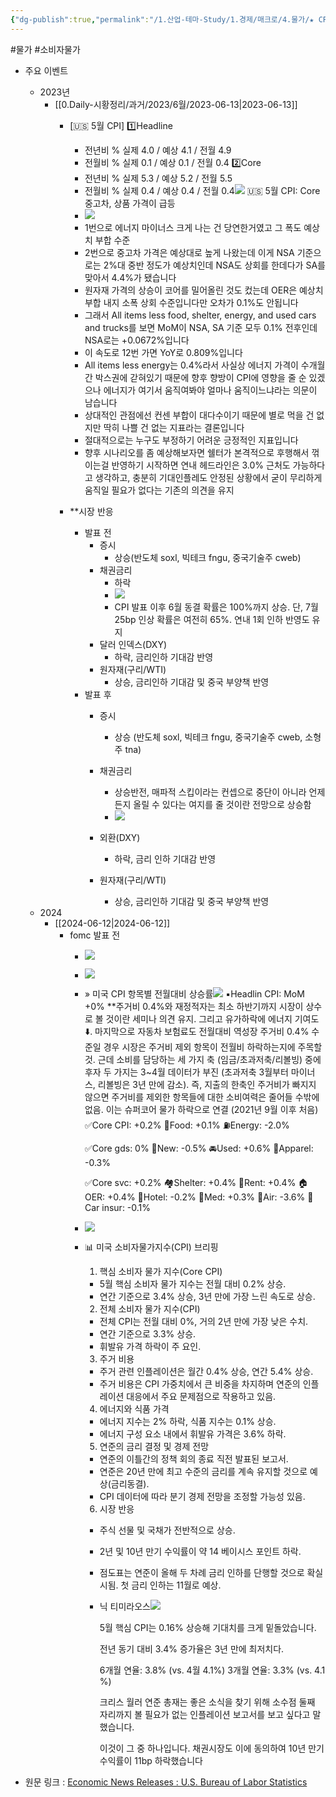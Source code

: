 ```yaml
---
{"dg-publish":true,"permalink":"/1.산업-테마-Study/1.경제/매크로/4.물가/★ CPI/CPI/","created":"2024-11-20T21:02:27.275+09:00","updated":"2025-06-03T20:07:19.914+09:00"}
---
```


#물가 #소비자물가


- 주요 이벤트
	- 2023년
		- [[0.Daily-시황정리/과거/2023/6월/2023-06-13\|2023-06-13]]
			- [🇺🇸 5월 CPI]
				1️⃣Headline
				- 전년비 %
				실제 4.0 / 예상 4.1 / 전월 4.9
				- 전월비 %
				실제 0.1 / 예상 0.1 / 전월 0.4
				2️⃣Core
				- 전년비 %
				실제 5.3 / 예상 5.2 / 전월 5.5
				- 전월비 %
				실제 0.4 / 예상 0.4 / 전월 0.4![](https://i.imgur.com/4NNzRJ2.png)
				🇺🇸 5월 CPI: Core 중고차, 상품 가격이 급등
				- ![](https://i.imgur.com/aXw6gTX.png)
				- 1번으로 에너지 마이너스 크게 나는 건 당연한거였고 그 폭도 예상치 부합 수준
				- 2번으로 중고차 가격은 예상대로 높게 나왔는데 이게 NSA 기준으로는 2%대 중반 정도가 예상치인데 NSA도 상회를 한데다가 SA를 맞아서 4.4%가 됐습니다
				- 원자재 가격의 상승이 코어를 밀어올린 것도 컸는데 OER은 예상치 부합 내지 소폭 상회 수준입니다만 오차가 0.1%도 안됩니다
				- 그래서 All items less food, shelter, energy, and used cars and trucks를 보면 MoM이 NSA, SA 기준 모두 0.1% 전후인데 NSA로는 +0.0672%입니다
				- 이 속도로 12번 가면 YoY로 0.809%입니다
				- All items less energy는 0.4%라서 사실상 에너지 가격이 수개월간 박스권에 갇혀있기 때문에 향후 향방이 CPI에 영향을 줄 순 있겠으나 에너지가 여기서 움직여봐야 얼마나 움직이느냐라는 의문이 남습니다
				- 상대적인 관점에선 컨센 부합이 대다수이기 때문에 별로 먹을 건 없지만 딱히 나쁠 건 없는 지표라는 결론입니다
				- 절대적으로는 누구도 부정하기 어려운 긍정적인 지표입니다
				- 향후 시나리오를 좀 예상해보자면 쉘터가 본격적으로 후행해서 꺾이는걸 반영하기 시작하면 연내 헤드라인은 3.0% 근처도 가능하다고 생각하고, 충분히 기대인플레도 안정된 상황에서 굳이 무리하게 움직일 필요가 없다는 기존의 의견을 유지

			- **시장 반응
				- 발표 전
					- 증시
						- 상승(반도체 soxl, 빅테크 fngu, 중국기술주 cweb)
					- 채권금리
						- 하락
						- ![](https://i.imgur.com/0PPqrWC.png)
						- CPI 발표 이후 6월 동결 확률은 100%까지 상승. 단, 7월 25bp 인상 확률은 여전히 65%. 연내 1회 인하 반영도 유지
					- 달러 인덱스(DXY)
						- 하락, 금리인하 기대감 반영
					- 원자재(구리/WTI)
						- 상승, 금리인하 기대감 및 중국 부양책 반영
				- 발표 후
					- 증시
						- 상승 (반도체 soxl, 빅테크 fngu, 중국기술주 cweb, 소형주 tna)
					- 채권금리
						- 상승반전, 매파적 스킵이라는 컨셉으로 중단이 아니라 언제든지 올릴 수 있다는 여지를 줄 것이란 전망으로 상승함
						- ![](https://i.imgur.com/H0j3uQU.png)

					- 외환(DXY)
						- 하락, 금리 인하 기대감 반영
					- 원자재(구리/WTI)
						- 상승, 금리인하 기대감 및 중국 부양책 반영
	- 2024
		- [[2024-06-12\|2024-06-12]]
			- fomc 발표 전
				- ![](https://i.imgur.com/Xjf258B.png)
				- ![](https://i.imgur.com/KZABDxA.png)
				- » 미국 CPI 항목별 전월대비 상승률![](https://i.imgur.com/5D9bH6G.png)
					▪️Headlin CPI: MoM +0%
					**주거비 0.4%와 재정적자는 최소 하반기까지 시장이 상수로 볼 것이란 세미나 의견 유지. 그리고 유가하락에 에너지 기여도⬇️. 마지막으로 자동차 보험료도 전월대비 역성장
					주거비 0.4% 수준일 경우 시장은 주거비 제외 항목이 전월비 하락하는지에 주목할 것. 근데 소비를 담당하는 세 가지 축 (임금/초과저축/리볼빙) 중에 후자 두 가지는 3~4월 데이터가 부진 (초과저축 3월부터 마이너스, 리볼빙은 3년 만에 감소). 즉, 지출의 한축인 주거비가 빠지지 않으면 주거비를 제외한 항목들에 대한 소비여력은 줄어들 수밖에 없음. 이는 슈퍼코어 물가 하락으로 연결 (2021년 9월 이후 처음)
					✅Core CPI: +0.2%
					🍲Food: +0.1%
					⛽️Energy: -2.0%
					
					✅Core gds: 0%
					🚗New:  -0.5%
					🚘Used: +0.6%
					👕Apparel: -0.3%
					  
					✅Core svc: +0.2%
					🏘️Shelter: +0.4%
					  🏡Rent: +0.4%
					  🏠OER: +0.4%
					  🏨Hotel: -0.2%
					🏥Med: +0.3%
					🛫Air: -3.6%
					📜Car insur: -0.1%
				- ![](https://i.imgur.com/UwbWE1R.png)
				- 📊 미국 소비자물가지수(CPI) 브리핑
					1. 핵심 소비자 물가 지수(Core CPI)
					
					- 5월 핵심 소비자 물가 지수는 전월 대비 0.2% 상승.
					- 연간 기준으로 3.4% 상승, 3년 만에 가장 느린 속도로 상승.
					
					2. 전체 소비자 물가 지수(CPI)
					
					- 전체 CPI는 전월 대비 0%, 거의 2년 만에 가장 낮은 수치.
					- 연간 기준으로 3.3% 상승.
					- 휘발유 가격 하락이 주 요인.
					
					3. 주거 비용
					
					- 주거 관련 인플레이션은 월간 0.4% 상승, 연간 5.4% 상승.
					- 주거 비용은 CPI 가중치에서 큰 비중을 차지하며 연준의 인플레이션 대응에서 주요 문제점으로 작용하고 있음.
					
					4. 에너지와 식품 가격
					
					- 에너지 지수는 2% 하락, 식품 지수는 0.1% 상승.
					- 에너지 구성 요소 내에서 휘발유 가격은 3.6% 하락.
					
					5. 연준의 금리 결정 및 경제 전망
					
					- 연준의 이틀간의 정책 회의 종료 직전 발표된 보고서.
					- 연준은 20년 만에 최고 수준의 금리를 계속 유지할 것으로 예상(금리동결).
					- CPI 데이터에 따라 분기 경제 전망을 조정할 가능성 있음.
					
					6. 시장 반응
					
					- 주식 선물 및 국채가 전반적으로 상승.
					- 2년 및 10년 만기 수익률이 약 14 베이시스 포인트 하락.
					- 점도표는 연준이 올해 두 차례 금리 인하를 단행할 것으로 확실시됨. 첫 금리 인하는 11월로 예상.
					- 닉 티미라오스![](https://i.imgur.com/foyA0Ns.png)
	
						5월 핵심 CPI는 0.16% 상승해 기대치를 크게 밑돌았습니다.
						
						전년 동기 대비 3.4% 증가율은 3년 만에 최저치다.
						
						6개월 연율: 3.8% (vs. 4월 4.1%)
						3개월 연율: 3.3% (vs. 4.1 %)
						
						크리스 월러 연준 총재는 좋은 소식을 찾기 위해 소수점 둘째 자리까지 볼 필요가 없는 인플레이션 보고서를 보고 싶다고 말했습니다.
						
						이것이 그 중 하나입니다. 채권시장도 이에 동의하여 10년 만기 수익률이 11bp 하락했습니다

- 원문 링크 : [Economic News Releases : U.S. Bureau of Labor Statistics](https://www.bls.gov/bls/newsrels.htm)